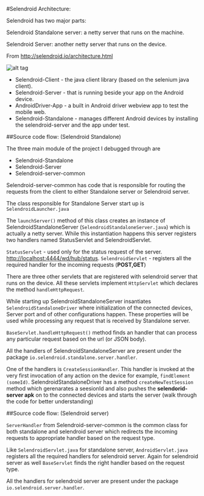 	 	 	
#Selendroid Architecture:

Selendroid has two major parts:

Selendroid Standalone server: a netty server that runs on the machine.

Selendroid Server:  another netty server that runs on the device.

From http://selendroid.io/architecture.html

![alt tag](https://docs.google.com/drawings/d/1Mo1YWUBgDNzcIBSq8EuyBjNhgpQk-3F91lEt9_43ueQ/pub?w=772&h=298)

* Selendroid-Client  - 	the java client library (based on the selenium java client).
* Selendroid-Server  - 	that is running beside your app on the Android device.	
* AndroidDriver-App  - 	a built in Android driver webview app to test the mobile web.	
* Selendroid-Standalone  - manages different Android devices by installing the 	selendroid-server and the app under test.

##Source code flow: (Selendroid Standalone)

The three main module of the project I debugged through are
* Selendroid-Standalone
* Selendroid-Server
* Selendroid-server-common

Selendroid-server-common has code that is responsible for routing the requests from the client to either Standalone server or Selendroid server.

The class responsible for Standalone Server start up is `SelendroidLauncher.java`

The `launchServer()` method of this class creates an instance of SelendroidStandaloneServer (`SelendroidStandaloneServer.java`) which is actually a netty server. While this instantiation happens this server registers two handlers named StatusServlet and SelendroidServlet.

`StatusServlet` - used only for the status request of the server. [http://localhost:4444/wd/hub/status](http://localhost:4444/wd/hub/status).
`SelendroidServlet` - registers all the required handler for the incoming requests (**POST,GET**)

There are three other servlets that are registered with selendroid server that runs on the device. All these servlets implement `HttpServlet` which declares the method `handleHttpRequest`.

While starting up SelendroidStandaloneServer insantiates `SelendroidStandaloneDriver` where initialization of the connected devices, Server port and of other configurations happen. These properties will be used while processing any request that is received by Standalone server.

`BaseServlet.handleHttpRequest()` method finds an handler that can process any particular request based on the url (or JSON body). 

All the handlers of SelendroidStandaloneServer are present under the package `io.selendroid.standalone.server.handler`. 

One of the handlers is `CreateSessionHandler`. This handler is invoked at the very first invocation of any action on the device for example, `findElement (someId)`. 
SelendroidStandaloneDriver has a method `createNewTestSession` method which gerenarates a seesionId and also pushes the **selendorid-server apk** on to the connected devices and starts the server (walk through the code for better understanding)

##Source code flow: (Selendroid server)

`ServerHandler` from Selendroid-server-common is the common class for both standalone and selendroid server which redirects the incoming requests to appropriate handler based on the request type.

Like `SelendroidServlet.java` for standalone server, `AndroidServlet.java` registers all the required handlers for selendroid server. Again for selendroid server as well `BaseServlet` finds the right handler based on the request type.

All the handlers for selendroid server are present under the package `io.selendroid.server.handler`.




